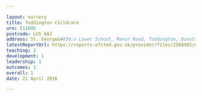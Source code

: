 ```yaml
---

layout: nursery
title: Toddington Childcare
urn: 511695
postcode: LU5 6AJ
address: St. George&#039;s Lower School, Manor Road, Toddington, Dunstable, Bedfordshire, LU5 6AJ
latestReportUrl: https://reports.ofsted.gov.uk/provider/files/2568981/urn/511695.pdf
teaching: 1
development: 1
leadership: 1
outcomes: 1
overall: 1
date: 21 April 2016

---
```

